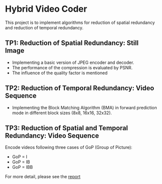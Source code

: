 # Hybrid Video Coder
This project is to implement algorithms for reduction of spatial redundancy and reduction of temporal redundancy.
## TP1: Reduction of Spatial Redundancy: Still Image
- Implementing a basic version of JPEG encoder and decoder.
- The performance of the compression is evaluated by PSNR.
- The influence of the quality factor is mentioned

## TP2: Reduction of Temporal Redundancy: Video Sequence
- Implementing the Block Matching Algorithm (BMA) in forward prediction mode in different block sizes (8x8, 16x16, 32x32).

## TP3: Reduction of Spatial and Temporal Redundancy: Video Sequence
Encode videos following three cases of GoP (Group of Picture):
- GoP = I
- GoP = IB
- GoP = IBB

For more detail, please see the [report](https://github.com/vuanhtuan1012/hybrid-video-coder/blob/master/VUAnhTuan_report.pdf)
